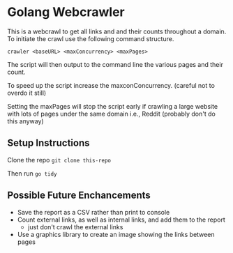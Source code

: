 # Golang Webcrawler

This is a webcrawl to get all links and and their counts throughout a domain.  To initiate the crawl
use the following command structure.

`crawler <baseURL> <maxConcurrency> <maxPages>`

The script will then output to the command line the various pages and their count.

To speed up the script increase the maxconConcurrency.  (careful not to overdo it still)

Setting the maxPages will stop the script early if crawling a large website with lots of pages under the same domain i.e., Reddit (probably don't do this anyway)


## Setup Instructions
Clone the repo `git clone this-repo`

Then run `go tidy`

## Possible Future Enchancements
- Save the report as a CSV rather than print to console
- Count external links, as well as internal links, and add them to the report
    - just don't crawl the external links
- Use a graphics library to create an image showing the links between pages